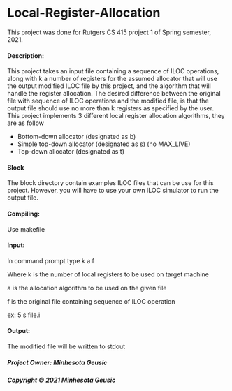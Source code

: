 # Local-Register-Allocation
<p>
This project was done for Rutgers CS 415 project 1 of Spring semester, 2021.
</p>
<h4>Description:</h4>
<p>	This project takes an input file containing a sequence of ILOC operations,
	along with k a number of registers for the assumed allocator that will use
	the output modified ILOC file by this project, and the algorithm that will
	handle the register allocation. The desired difference between the original
	file with sequence of ILOC operations and the modified file, is that the
	output file should use no more than k registers as specified by the user.
	This project implements 3 different local register allocation algorithms,
	they are as follow
</p>
<ul>
	<li>Bottom-down allocator (designated as b)</li>
	<li>Simple top-down allocator (designated as s) (no MAX_LIVE)</li>
	<li>Top-down allocator (designated as t)</li>
</ul>

<h4>Block</h4>
<p> The block directory contain examples ILOC files that can be use for this project. However, you will have to use your own ILOC simulator to run the output file.</p>

<h4>Compiling:</h4>
<p> Use makefile</p>

<h4>Input:</h4>
<p>	In command prompt type k a f</p>
<p>	Where k is the number of local registers to be used on target machine</p>
<p>	a is the allocation algorithm to be used on the given file</p>
<p>	f is the original file containing sequence of ILOC operation</p>
<p>	ex: 5 s file.i</p>

<h4>Output:</h4>
<p>	The modified file will be written to stdout</p>
<h5>Project Owner: Minhesota Geusic</h5>
<h5>Copyright © 2021 Minhesota Geusic</h5>
